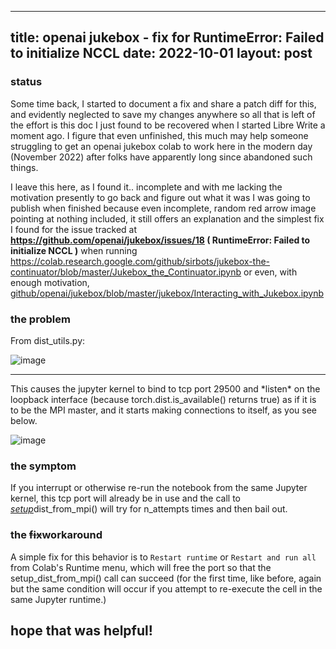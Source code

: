 ----
title: openai jukebox - fix for RuntimeError: Failed to initialize NCCL
date: 2022-10-01
layout: post
----


### status

Some time back, I started to document a fix and share a patch diff for this, and evidently neglected to save my changes anywhere so all that is left of the effort is this doc I just found to be recovered when I started Libre Write a moment ago. I figure that even unfinished, this much may help someone struggling to get an openai jukebox colab to work here in the modern day (November 2022) after folks have apparently long since abandoned such things. 

I leave this here, as I found it.. incomplete and with me lacking the motivation presently to go back and figure out what it was I was going to publish when finished because even incomplete, random red arrow image pointing at nothing included, it still offers an explanation and the simplest fix I found for the issue tracked at <b>https://github.com/openai/jukebox/issues/18 ( RuntimeError: Failed to initialize NCCL )</b> when running <a href="https://colab.research.google.com/github/sirbots/jukebox-the-continuator/blob/master/Jukebox_the_Continuator.ipynb">https://colab.research.google.com/github/sirbots/jukebox-the-continuator/blob/master/Jukebox_the_Continuator.ipynb</a> or even, with enough motivation, <a href="https://colab.research.google.com/github/openai/jukebox/blob/master/jukebox/Interacting_with_Jukebox.ipynb">github/openai/jukebox/blob/master/jukebox/Interacting_with_Jukebox.ipynb</a>

### the problem

From dist_utils.py:

![image](https://github.com/user-attachments/assets/631e6f22-1592-46ba-a69b-d02adefb71e6)


<hr>
This causes the jupyter kernel to bind to tcp port 29500 and *listen* on the loopback interface (because torch.dist.is_available() returns true) as if it is to be the MPI master, and it starts making connections to itself, as you see below.

![image](https://github.com/user-attachments/assets/74f8fbfb-a947-4cf5-85be-5566e686a905)

### the symptom

If you interrupt or otherwise re-run the notebook from the same
Jupyter kernel, this tcp port will already be in use and the call to
_<u>setup_</u><span style="text-decoration: none">dist_from_mpi()
will try for n_attempts times and then bail out.</span></div>


### the <strike>fix</strike>workaround

A simple fix for this behavior is
to `Restart runtime` or `Restart and run all`
from Colab's Runtime menu, which will free the port so that 
the setup_dist_from_mpi() call can succeed (for the first time, like before, again but the same condition will occur if you attempt to re-execute the cell in the same Jupyter runtime.)


## hope that was helpful!
